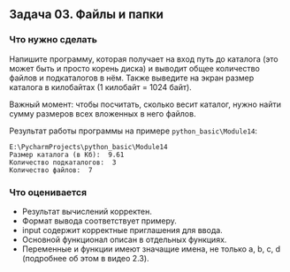 ## Задача 03. Файлы и папки
### Что нужно сделать
Напишите программу, которая получает на вход путь до каталога (это может быть и просто корень диска) и выводит общее количество файлов и подкаталогов в нём. Также выведите на экран размер каталога в килобайтах (1 килобайт = 1024 байт).

Важный момент: чтобы посчитать, сколько весит каталог, нужно найти сумму размеров всех вложенных в него файлов. 

Результат работы программы на примере `python_basic\Module14`:
```
E:\PycharmProjects\python_basic\Module14
Размер каталога (в Кб):  9.61
Количество подкаталогов:  3
Количество файлов:  7
```
### Что оценивается
- Результат вычислений корректен.
- Формат вывода соответствует примеру.
- input содержит корректные приглашения для ввода. 
- Основной функционал описан в отдельных функциях.
- Переменные и функции имеют значащие имена, не только a, b, c, d (подробнее об этом в видео 2.3).

